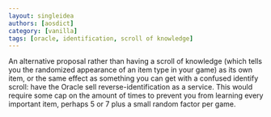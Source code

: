 ```yaml
---
layout: singleidea
authors: [aosdict]
category: [vanilla]
tags: [oracle, identification, scroll of knowledge]
---
```

An alternative proposal rather than having a scroll of knowledge (which tells
you the randomized appearance of an item type in your game) as its own item, or
the same effect as something you can get with a confused identify scroll: have
the Oracle sell reverse-identification as a service. This would require some cap
on the amount of times to prevent you from learning every important item,
perhaps 5 or 7 plus a small random factor per game.
